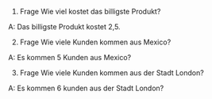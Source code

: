 1. Frage
Wie viel kostet das billigste Produkt?

A: Das billigste Produkt kostet 2,5.


2. Frage
Wie viele Kunden kommen aus Mexico?

A: Es kommen 5 Kunden aus Mexico?


3. Frage
Wie viele Kunden kommen aus der Stadt London?

A: Es kommen 6 kunden aus der Stadt London?